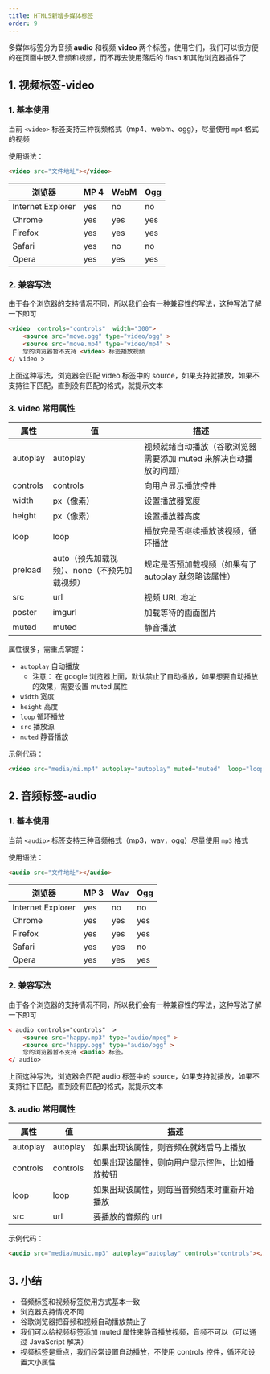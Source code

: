 ```yaml
---
title: HTML5新增多媒体标签
order: 9
---
```


多媒体标签分为音频 **audio** 和视频 **video** 两个标签，使用它们，我们可以很方便的在页面中嵌入音频和视频，而不再去使用落后的 flash 和其他浏览器插件了

## 1. 视频标签-video

### 1. 基本使用

当前 `<video>` 标签支持三种视频格式（mp4、webm、ogg），尽量使用 `mp4` 格式的视频

使用语法：

```html
<video src="文件地址"></video>
```

| 浏览器               | MP 4 | WebM | Ogg |
| ----------------- | ---- | ---- | --- |
| Internet Explorer | yes  | no   | no  |
| Chrome            | yes  | yes  | yes |
| Firefox           | yes  | yes  | yes |
| Safari            | yes  | no   | no  |
| Opera             | yes  | yes  | yes |

### 2. 兼容写法

由于各个浏览器的支持情况不同，所以我们会有一种兼容性的写法，这种写法了解一下即可

```html
<video  controls="controls"  width="300">
    <source src="move.ogg" type="video/ogg" >
    <source src="move.mp4" type="video/mp4" >
    您的浏览器暂不支持 <video> 标签播放视频
</ video >
```

上面这种写法，浏览器会匹配 video 标签中的 source，如果支持就播放，如果不支持往下匹配，直到没有匹配的格式，就提示文本

### 3. video 常用属性

| 属性       | 值                          | 描述                                   |
| -------- | -------------------------- | ------------------------------------ |
| autoplay | autoplay                   | 视频就绪自动播放（谷歌浏览器需要添加 muted 来解决自动播放的问题） |
| controls | controls                   | 向用户显示播放控件                            |
| width    | px（像素）                     | 设置播放器宽度                              |
| height   | px（像素）                     | 设置播放器高度                              |
| loop     | loop                       | 播放完是否继续播放该视频，循环播放                    |
| preload  | auto（预先加载视频）、none（不预先加载视频） | 规定是否预加载视频（如果有了 autoplay 就忽略该属性）      |
| src      | url                        | 视频 URL 地址                            |
| poster   | imgurl                     | 加载等待的画面图片                            |
| muted    | muted                      | 静音播放                                 |

属性很多，需重点掌握：

- `autoplay`  自动播放
  - 注意： 在 google 浏览器上面，默认禁止了自动播放，如果想要自动播放的效果，需要设置 muted 属性
- `width`  宽度
- `height`  高度
- `loop`  循环播放
- `src`  播放源
- `muted` 静音播放

示例代码：

```html
<video src="media/mi.mp4" autoplay="autoplay" muted="muted"  loop="loop" poster="media/mi.jpg"></video>
```

## 2. 音频标签-audio

### 1. 基本使用

当前 `<audio>` 标签支持三种音频格式（mp3，wav，ogg）尽量使用 `mp3` 格式

使用语法：

```html
<audio src="文件地址"></audio>
```

| 浏览器               | MP 3 | Wav | Ogg |
| ----------------- | ---- | --- | --- |
| Internet Explorer | yes  | no  | no  |
| Chrome            | yes  | yes | yes |
| Firefox           | yes  | yes | yes |
| Safari            | yes  | yes | no  |
| Opera             | yes  | yes | yes |

### 2. 兼容写法

由于各个浏览器的支持情况不同，所以我们会有一种兼容性的写法，这种写法了解一下即可

```html
< audio controls="controls"  >
    <source src="happy.mp3" type="audio/mpeg" >
    <source src="happy.ogg" type="audio/ogg" >
    您的浏览器暂不支持 <audio> 标签。
</ audio>
```

上面这种写法，浏览器会匹配 audio 标签中的 source，如果支持就播放，如果不支持往下匹配，直到没有匹配的格式，就提示文本

### 3. audio 常用属性

| 属性       | 值        | 描述                      |
| -------- | -------- | ----------------------- |
| autoplay | autoplay | 如果出现该属性，则音频在就绪后马上播放     |
| controls | controls | 如果出现该属性，则向用户显示控件，比如播放按钮 |
| loop     | loop     | 如果出现该属性，则每当音频结束时重新开始播放  |
| src      | url      | 要播放的音频的 url             |

示例代码：

```html
<audio src="media/music.mp3" autoplay="autoplay" controls="controls"></audio>
```

## 3. 小结

- 音频标签和视频标签使用方式基本一致
- 浏览器支持情况不同
- 谷歌浏览器把音频和视频自动播放禁止了
- 我们可以给视频标签添加 muted 属性来静音播放视频，音频不可以（可以通过 JavaScript 解决）
- 视频标签是重点，我们经常设置自动播放，不使用 controls 控件，循环和设置大小属性
